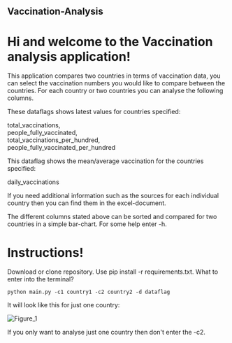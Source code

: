 ## Vaccination-Analysis

# Hi and welcome to the Vaccination analysis application!

This application compares two countries in terms of vaccination data, you can select the vaccination numbers you would
like to compare between the countries. For each country or two countries you can analyse the following columns.

These dataflags shows latest values for countries specified: <br/>

total_vaccinations, <br/>
people_fully_vaccinated, <br/>
total_vaccinations_per_hundred, <br/>
people_fully_vaccinated_per_hundred <br/>

This dataflag shows the mean/average vaccination for the countries specified: <br/>

daily_vaccinations <br/>


If you need additional information such as the sources for each individual country then you can find them in the excel-document. 

The different columns stated above can be sorted and compared for two countries in a simple bar-chart. For some help enter -h. 

# Instructions!

Download or clone repository. Use pip install -r requirements.txt. What to enter into the terminal? 
    
    python main.py -c1 country1 -c2 country2 -d dataflag 
    
It will look like this for just one country: 

![Figure_1](https://user-images.githubusercontent.com/89390286/137326365-2d79d46c-961d-4b44-a05c-1c4ff113a497.png)

If you only want to analyse just one country then don't enter the -c2.


